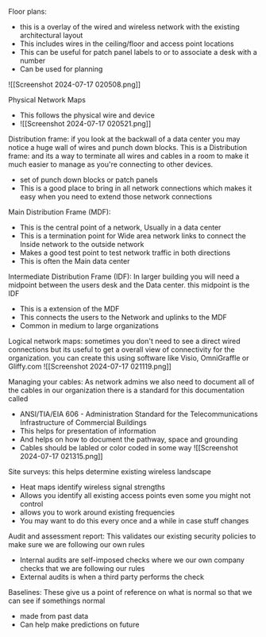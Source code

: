 

Floor plans:
- this is a overlay of the wired and wireless network with the existing architectural layout 
- This includes wires in the ceiling/floor and access point locations 
- This can be useful for patch panel labels to or to associate a desk with a number
- Can be used for planning

![[Screenshot 2024-07-17 020508.png]]


Physical Network Maps
- This follows the physical wire and device
- ![[Screenshot 2024-07-17 020521.png]]




Distribution frame:
 if you look at the backwall of a data center you may notice a huge wall of wires and punch down blocks. This is a Distribution frame: and its a way to terminate all wires and cables in a room to make it much easier to manage as you're connecting to other devices.
 - set of punch down blocks or patch panels 
 - This is a good place to bring in all network connections which makes it easy when you need to extend those network connections 








Main Distribution Frame (MDF):
- This is the central point of a network, Usually in a data center 
- This is a termination point for Wide area network links to connect the Inside network to the outside network
- Makes a good test point to test network traffic in both directions
- This is often the Main data center






Intermediate Distribution Frame (IDF):
In larger building you will need a midpoint between the users desk and the Data center. this midpoint is the IDF
- This is a extension of the MDF 
- This connects the users to the Network and uplinks to the MDF
- Common in medium to large organizations




Logical network maps:
sometimes you don't need to see a direct wired connections but its useful to get a overall view of connectivity for the organization. you can create this using software like Visio, OmniGraffle or Gliffy.com
![[Screenshot 2024-07-17 021119.png]]




Managing your cables:
As network admins we also need to document all of the cables in our organization there is a standard for this documentation called 
- ANSI/TIA/EIA 606 - Administration Standard for the Telecommunications Infrastructure of Commercial Buildings
- This helps for presentation of information
- And helps on how to document the pathway, space and grounding
- Cables should be labled or color coded in some way ![[Screenshot 2024-07-17 021315.png]]










Site surveys:
this helps determine existing wireless landscape 
- Heat maps identify wireless signal strengths 
- Allows you identify all existing access points even some you might not control
- allows you to work around existing frequencies 
- You may want to do this every once and a while in case stuff changes









Audit and assessment report:
This validates our existing security policies to make sure we are following our own rules

- Internal audits are self-imposed checks where we our own company checks that we are following our rules 
- External audits is when a third party performs the check



Baselines:
These give us a point of reference on what is normal so that we can see if somethings normal
- made from past data 
- Can help make predictions on future 
